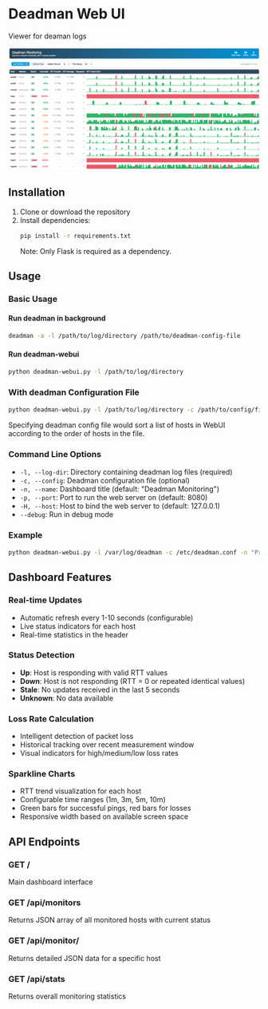 # Deadman Web UI

Viewer for deaman logs

![example_screenshot](https://github.com/enukane/deadman-webui/blob/main/assets/example_screenshot.png?raw=true)

## Installation

1. Clone or download the repository
2. Install dependencies:
   ```bash
   pip install -r requirements.txt
   ```
   Note: Only Flask is required as a dependency.

## Usage

### Basic Usage

#### Run deadman in background

```bash
deadman -a -l /path/to/log/directory /path/to/deadman-config-file
```

#### Run deadman-webui

```bash
python deadman-webui.py -l /path/to/log/directory
```

### With deadman Configuration File

```bash
python deadman-webui.py -l /path/to/log/directory -c /path/to/config/file
```

Specifying deadman config file would sort a list of hosts in WebUI according to the order of hosts in the file.

### Command Line Options

- `-l, --log-dir`: Directory containing deadman log files (required)
- `-c, --config`: Deadman configuration file (optional)
- `-n, --name`: Dashboard title (default: "Deadman Monitoring")
- `-p, --port`: Port to run the web server on (default: 8080)
- `-H, --host`: Host to bind the web server to (default: 127.0.0.1)
- `--debug`: Run in debug mode

### Example

```bash
python deadman-webui.py -l /var/log/deadman -c /etc/deadman.conf -n "Production Network" -p 8080
```

## Dashboard Features

### Real-time Updates
- Automatic refresh every 1-10 seconds (configurable)
- Live status indicators for each host
- Real-time statistics in the header

### Status Detection
- **Up**: Host is responding with valid RTT values
- **Down**: Host is not responding (RTT = 0 or repeated identical values)
- **Stale**: No updates received in the last 5 seconds
- **Unknown**: No data available

### Loss Rate Calculation
- Intelligent detection of packet loss
- Historical tracking over recent measurement window
- Visual indicators for high/medium/low loss rates

### Sparkline Charts
- RTT trend visualization for each host
- Configurable time ranges (1m, 3m, 5m, 10m)
- Green bars for successful pings, red bars for losses
- Responsive width based on available screen space

## API Endpoints

### GET /
Main dashboard interface

### GET /api/monitors
Returns JSON array of all monitored hosts with current status

### GET /api/monitor/<target>
Returns detailed JSON data for a specific host

### GET /api/stats
Returns overall monitoring statistics

